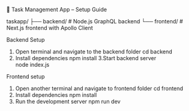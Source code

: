 🚀 Task Management App – Setup Guide

taskapp/
├── backend/      # Node.js GraphQL backend
└── frontend/     # Next.js frontend with Apollo Client

Backend Setup
1. Open terminal and navigate to the backend folder
   cd backend
2. Install dependencies
   npm install
3.Start backend server   
   node index.js

Frontend setup
1. Open another terminal and navigate to frontend folder
   cd frontend
2. Install dependencies
   npm install
3. Run the development server
   npm run dev


   
   

